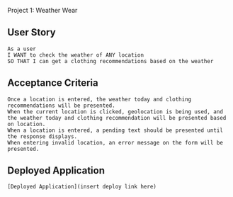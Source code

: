  Project 1: Weather Wear



## User Story
```
As a user
I WANT to check the weather of ANY location
SO THAT I can get a clothing recommendations based on the weather
```
## Acceptance Criteria

```
Once a location is entered, the weather today and clothing recommendations will be presented.
When the current location is clicked, geolocation is being used, and the weather today and clothing recommendation will be presented based on location.
When a location is entered, a pending text should be presented until the response displays.
When entering invalid location, an error message on the form will be presented.

```
## Deployed Application
```
[Deployed Application](insert deploy link here)
```
